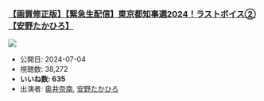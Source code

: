 ### [【画質修正版】【緊急生配信】東京都知事選2024！ラストボイス②【安野たかひろ】](https://www.youtube.com/watch?v=39a4Z4s-Kd8)
[![](https://img.youtube.com/vi/39a4Z4s-Kd8/sddefault.jpg)](https://www.youtube.com/watch?v=39a4Z4s-Kd8)
-   公開日: 2024-07-04
-   視聴数: 38,272
-   **いいね数: 635**
-   出演者: [奥井奈南](/rehacq_fan/people/奥井奈南 "wikilink"), [安野たかひろ](/rehacq_fan/people/安野たかひろ "wikilink")
